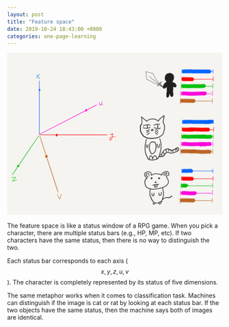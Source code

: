 ```yaml
---
layout: post
title: "Feature space"
date: 2019-10-24 18:43:00 +0800
categories: one-page-learning
---
```


![alt](/img/figures/ml/drawing/feature-space.png)

The feature space is like a status window of a RPG game. When you pick a character, there are multiple status bars (e.g., HP, MP, etc). If two characters have the same status, then there is no way to distinguish the two.

Each status bar corresponds to each axis ($$x, y, z, u, v$$). The character is completely represented by its status of five dimensions.

The same metaphor works when it comes to classification task. Machines can distinguish if the image is cat or rat by looking at each status bar. If the two objects have the same status, then the machine says both of images are identical.

